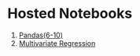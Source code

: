 # Hosted Notebooks

1. [Pandas(6-10)](https://nbviewer.jupyter.org/github/prakhar21/100-Days-of-ML/blob/master/day2/Pandas%286-10%29.ipynb)
2. [Multivariate Regression](https://nbviewer.jupyter.org/github/prakhar21/100-Days-of-ML/blob/master/day2/Multivariate%20Regression.ipynb)
